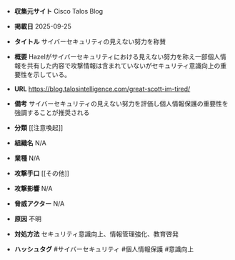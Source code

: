 - **収集元サイト**
Cisco Talos Blog

- **掲載日**
2025-09-25

- **タイトル**
サイバーセキュリティの見えない努力を称賛

- **概要**
Hazelがサイバーセキュリティにおける見えない努力を称え一部個人情報を共有した内容で攻撃情報は含まれていないがセキュリティ意識向上の重要性を示している。

- **URL**
https://blog.talosintelligence.com/great-scott-im-tired/

- **備考**
サイバーセキュリティの見えない努力を評価し個人情報保護の重要性を強調することが推奨される

- **分類**
[[注意喚起]]

- **組織名**
N/A

- **業種**
N/A

- **攻撃手口**
[[その他]]

- **攻撃影響**
N/A

- **脅威アクター**
N/A

- **原因**
不明

- **対処方法**
セキュリティ意識向上、情報管理強化、教育啓発

- **ハッシュタグ**
#サイバーセキュリティ #個人情報保護 #意識向上
